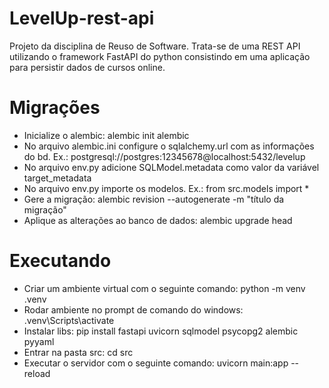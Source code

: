 # LevelUp-rest-api
Projeto da disciplina de Reuso de Software. Trata-se de uma REST API utilizando o framework FastAPI do python consistindo em uma aplicação para persistir dados de cursos online.

# Migrações
- Inicialize o alembic: alembic init alembic
- No arquivo alembic.ini configure o sqlalchemy.url com as informações do bd. Ex.: postgresql://postgres:12345678@localhost:5432/levelup
- No arquivo env.py adicione SQLModel.metadata como valor da variável target_metadata
- No arquivo env.py importe os modelos. Ex.: from src.models import *
- Gere a migração: alembic revision --autogenerate -m "título da migração"
- Aplique as alterações ao banco de dados: alembic upgrade head

# Executando
- Criar um ambiente virtual com o seguinte comando: python -m venv .venv
- Rodar ambiente no prompt de comando do windows: .venv\Scripts\activate
- Instalar libs: pip install fastapi uvicorn sqlmodel psycopg2 alembic pyyaml
- Entrar na pasta src: cd src
- Executar o servidor com o seguinte comando: uvicorn main:app --reload